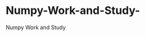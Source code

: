   # Numpy-Work-and-Study-
Numpy Work and Study 
                
                
              
                     
                  
                                                         
                             
                  
                    
                                                       
                                                 
                                                          
                                                                                                                        
                                                
                                                                     
                                                                    
                                                                                                                                   
                                                                               
                                                                                          
                                                                                                               
                                                         
                                                                               
                                                                        
                    
